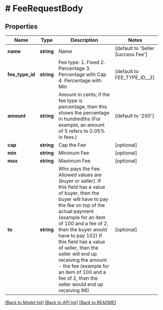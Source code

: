 # # FeeRequestBody

## Properties

Name | Type | Description | Notes
------------ | ------------- | ------------- | -------------
**name** | **string** | Name | [default to 'Seller Success Fee']
**fee_type_id** | **string** | Fee type:   1. Fixed   2. Percentage   3. Percentage with Cap   4. Percentage with Min | [default to FEE_TYPE_ID__2]
**amount** | **string** | Amount in cents; if the fee type is percentage, then this shows the percentage in hundredths (For example, an amount of 5 refers to 0.05% in fees.) | [default to '200']
**cap** | **string** | Cap the Fee | [optional]
**min** | **string** | Minimum Fee | [optional]
**max** | **string** | Maximum Fee | [optional]
**to** | **string** | Who pays the Fee. Allowed values are (buyer or seller). If this field has a value of buyer, then the buyer will have to pay the fee on top of the actual payment (example for an item of 100 and a fee of 2, then the buyer would have to pay 102) If this field has a value of seller, then the seller will end up receiving the amount - the fee (example for an item of 100 and a fee of 2, then the seller would end up receiving 98) | [optional]

[[Back to Model list]](../../README.md#models) [[Back to API list]](../../README.md#endpoints) [[Back to README]](../../README.md)
